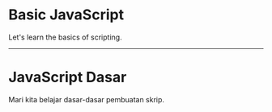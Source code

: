 
# Basic JavaScript

Let's learn the basics of scripting.

---

# JavaScript Dasar

Mari kita belajar dasar-dasar pembuatan skrip.
